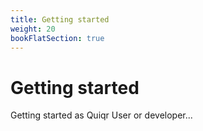 ```yaml
---
title: Getting started
weight: 20
bookFlatSection: true
---
```


# Getting started

Getting started as Quiqr User or developer...
